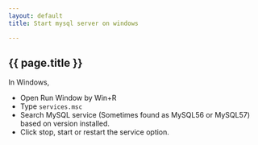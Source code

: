 ```yaml
---
layout: default
title: Start mysql server on windows

---
```


## {{ page.title }}

In Windows,

- Open Run Window by Win+R
- Type `services.msc`
- Search MySQL service (Sometimes found as MySQL56 or    MySQL57) based on version installed.
- Click stop, start or restart the service option.
